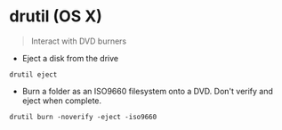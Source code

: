 # drutil (OS X)

> Interact with DVD burners

- Eject a disk from the drive

`drutil eject`

- Burn a folder as an ISO9660 filesystem onto a DVD. Don't verify and eject when complete.

`drutil burn -noverify -eject -iso9660`
